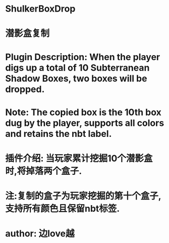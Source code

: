 # ShulkerBoxDrop
# 潜影盒复制
# Plugin Description: When the player digs up a total of 10 Subterranean Shadow Boxes, two boxes will be dropped.
# Note: The copied box is the 10th box dug by the player, supports all colors and retains the nbt label.
# 插件介绍: 当玩家累计挖掘10个潜影盒时,将掉落两个盒子.
# 注:复制的盒子为玩家挖掘的第十个盒子,支持所有颜色且保留nbt标签.
# author: 边love越
# 
# 
# 
# 
# 
# 
# 
# 
# 
# 
# 
# 
# 
# 
# 
# 
# 
# 
# 
# 
# 
# 
# 
# 
# 
# 
# 
# 
# 
# 
# 
# 
# 
# 
# 
# 
# 
# 
# 
# 
# 
# 
# 
# 


